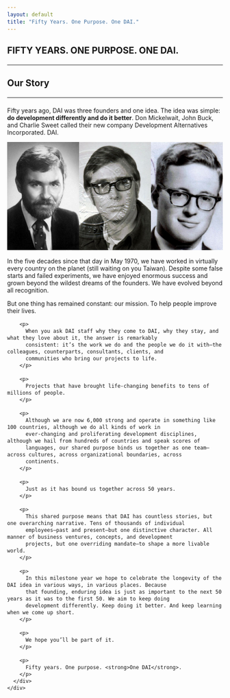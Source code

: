 ```yaml
---
layout: default
title: "Fifty Years. One Purpose. One DAI."
---
```

<section class="hero is-light">
  <div class="hero-body">
    <div class="container">
    </div>
  </div>
</section>
<div class="feature-wrap">
  <section class="feature container">
    <div class="dai-box">
      <h1 class="title is-size-2">
        FIFTY YEARS. ONE PURPOSE. ONE DAI.
        <hr class="bar" id="our-story">
      </h1>
      <div class="feature--detail">
        <h2 class="title">Our Story
          <hr class="bar">
        </h2>
        <p>Fifty years ago, DAI was three founders and one idea. The idea was simple: <strong>do development differently and do it better</strong>. Don Mickelwait, John Buck, and Charlie Sweet called their new company Development Alternatives Incorporated. DAI.</p>
        <img src="/assets/images/founders.jpg" alt="">
        <p>In the five decades since that day in May 1970, we have worked in virtually every country on the planet (still waiting on you Taiwan). Despite some false starts and failed experiments, we have enjoyed enormous success and grown beyond the wildest dreams of the founders. We have evolved beyond all recognition.</p>
        But one thing has remained constant: our mission. To help people improve their lives.
        
        <p>
          When you ask DAI staff why they come to DAI, why they stay, and what they love about it, the answer is remarkably
          consistent: it’s the work we do and the people we do it with—the colleagues, counterparts, consultants, clients, and
          communities who bring our projects to life.
        </p>
        
        <p>
          Projects that have brought life-changing benefits to tens of millions of people.
        </p>
        
        <p>
          Although we are now 6,000 strong and operate in something like 100 countries, although we do all kinds of work in
          ever-changing and proliferating development disciplines, although we hail from hundreds of countries and speak scores of
          languages, our shared purpose binds us together as one team—across cultures, across organizational boundaries, across
          continents.
        </p>
        
        <p>
          Just as it has bound us together across 50 years.
        </p>
        
        <p>
          This shared purpose means that DAI has countless stories, but one overarching narrative. Tens of thousands of individual
          employees—past and present—but one distinctive character. All manner of business ventures, concepts, and development
          projects, but one overriding mandate—to shape a more livable world.
        </p>
        
        <p>
          In this milestone year we hope to celebrate the longevity of the DAI idea in various ways, in various places. Because
          that founding, enduring idea is just as important to the next 50 years as it was to the first 50. We aim to keep doing
          development differently. Keep doing it better. And keep learning when we come up short.
        </p>
        
        <p>
          We hope you’ll be part of it.
        </p>
        
        <p>
          Fifty years. One purpose. <strong>One DAI</strong>.
        </p>
      </div>
    </div>
  </section>
</div>